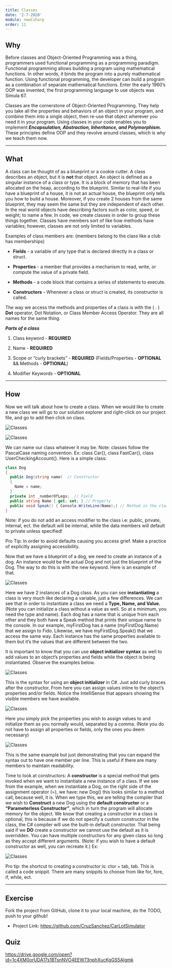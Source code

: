 ```yaml
---
title: Classes
date: '2-7-2020'
module: newCsharp
order: 11
---
```


## Why

Before classes and Object-Oriented Programming was a thing, programmers used functional programming as a programming paradigm. Functional programming allows building a program using mathematical functions. In other words, it binds the program into a purely mathematical function. Using functional programming, the developer can build a program as a combination of separate mathematical functions. Enter the early 1960’s OOP was invented, the first programming language to use objects was Simula 67.

Classes are the cornerstone of Object-Oriented Programming. They help you take all the properties and behaviors of an object in your program, and combine them into a single object, then re-use that object wherever you need it in your program. Using classes in your code enables you to implement ***Encapsulation, Abstraction, Inheritance, and Polymorphism.*** These principles define OOP and they revolve around classes, which is why we teach them now.

---

## What

A class can be thought of as a blueprint or a cookie cutter. A class describes an object, but it is **not** that object. An object is defined as a singular instance of a class or type. It is a block of memory that has been allocated on the heap, according to the blueprint. Similar to real-life if you have a blueprint of a house, it is not an actual house, the blueprint only tells you how to build a house. Moreover, if you create 2 houses from the same blueprint, they may seem the same but they are independent of each other.  In the real world objects have describing factors such as color, speed, or weight; to name a few. In code, we create classes in order to group these things together. Classes have members sort of like how methods have variables; however, classes are not only limited to variables.

Examples of class members are: (members belong to the class like a club has memberships)

* **Fields** - a variable of any type that is declared directly in a class or struct.

* **Properties** - a member that provides a mechanism to read, write, or compute the value of a private field.

* **Methods** - a code block that contains a series of statements to execute.

* **Constructors** - Whenever a class or struct is created, its constructor is called.

The way we access the methods and properties of a class is with the ( . ) **Dot** operator, Dot Notation, or Class Member Access Operator. They are all names for the same thing.

***Parts of a class***

1. Class keyword - **REQUIRED**

2. Name - **REQUIRED**

3. Scope or “curly brackets” - **REQUIRED** (Fields/Properties - **OPTIONAL** && Methods - **OPTIONAL**)

4. Modifier Keywords - **OPTIONAL**

---

## How

Now we will talk about how to create a class. When we would like to create a new class we will go to our solution explorer and right-click on our project file, and go to add then click on class.

![Classes](../images/classesEx0.png "Classes")

![Classes](../images/classesEx1.png "Classes")

We can name our class whatever it may be. Note: classes follow the PascalCase naming convention. Ex: class Car{}, class FastCar{}, class UserCheckingAccount{}. Here is a simple class:

```csharp
class Dog
{
  public Dog(string name)  // Constructor
  {
    Name = name;
  }
  private int _numberOfLegs;  // Field
  public string Name { get; set; } // Property
  public void Speak() { Console.WriteLine(Name);} // Method in the class
}
```

Note: if you do not add an access modifier to the class i.e: public, private, internal, ect. the default will be internal, while the data members will default to private unless specified!

Pro Tip: In order to avoid defaults causing you access grief. Make a practice of explicitly assigning accessibility.

Now that we have a blueprint of a dog, we need to create an instance of a dog. An instance would be the actual Dog and not just the blueprint of the Dog. The way to do this is with the new keyword. Here is an example of that.

![Classes](../images/classesEx2.png "Classes")

Here we have 2 instances of a Dog class. As you can see **instantiating** a class is very much like declaring a variable, just a few differences. We can see that in order to instantiate a class we need a **Type, Name, and Value.** (Note you can initialize a class without a value as well. So at a minimum, you need the type and name). Each dog has a name that is unique from each other and they both have a Speak method that prints their unique name to the console. In our example, myFirstDog has a name (myFirstDog.Name) that we assign to Fido. Likewise, we have myFirstDog.Speak() that we access the same way. Each instance has the same properties available to them but it’s the values that are different between the two.

It is important to know that you can use **object initializer syntax** as well to add values to an object’s properties and fields while the object is being instantiated. Observe the examples below.

![Classes](../images/classesEx3.png "Classes")

This is the syntax for using an **object initializer** in C#. Just add curly braces after the constructor. From here you can assign values inline to the object’s properties and/or fields. Notice the IntelliSense that appears showing the visible members we have available.

![Classes](../images/classesEx4.png "Classes")

Here you simply pick the properties you wish to assign values to and initialize them as you normally would, separated by a comma. (Note you do not have to assign all properties or fields, only the ones you deem necessary)

![Classes](../images/classesEx5.png "Classes")

This is the same example but just demonstrating that you can expand the syntax out to have one member per line. This is useful if there are many members to maintain readability.

Time to look at constructors: A **constructor** is a special method that gets invoked when we want to instantiate a new instance of a class. If we see from the example, when we instantiate a Dog, on the right side of the assignment operator (=), we have: new Dog() this looks similar to a method call, because well, it is. When we type this, we are telling the compiler that we wish to **Construct** a new Dog using the **default constructor** or a **“Parameterless Constructor”**, which in turn the program will allocate memory for the object. We know that creating a constructor in a class is optional, this is because if we do not specify a custom constructor in the class, the C# compiler will use the built-in default constructor. That being said if we **DO** create a constructor we cannot use the default as it is overridden. You can have multiple constructors for any given class so long as they accept different arguments. (Note: if you wish to have a default constructor as well, you can recreate it.)  Ex:

![Classes](../images/classesEx6.png "Classes")

Pro tip: the shortcut to creating a constructor is: ctor + tab, tab. This is called a code snippit. There are many snippits to choose from like for, fore, if, while, ect.

---

## Exercise

Fork the project from GitHub, clone it to your local machine, do the TODO, push to your github!

* Project Link: <https://github.com/CruzSanchez/CarLotSimulator>

## Quiz

<https://drive.google.com/open?id=1c4XM0orUDA17s1BTsnNVO4EEW73nphXucKgGS5Algmk>
